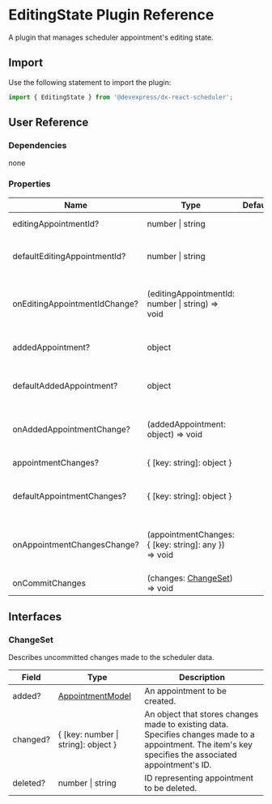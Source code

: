 # EditingState Plugin Reference

A plugin that manages scheduler appointment's editing state.

## Import

Use the following statement to import the plugin:

```js
import { EditingState } from '@devexpress/dx-react-scheduler';
```

## User Reference

### Dependencies

none

### Properties

Name | Type | Default | Description
-----|------|---------|------------
editingAppointmentId? | number &#124; string | | ID of the appointment being edited.
defaultEditingAppointmentId? | number &#124; string | | ID of the appointment initially added to the `editingAppointmentId` in uncontrolled mode.
onEditingAppointmentIdChange? | (editingAppointmentId: number &#124; string) => void | | Handles adding or removing a appointment to/from the `editingAppointmentId`.
addedAppointment? | object | | Created but not committed appointment.
defaultAddedAppointment? | object | | Appointment initially added to the `addedAppointment` in uncontrolled mode.
onAddedAppointmentChange? | (addedAppointment: object) => void | | Handles adding or removing a appointment to/from the `addedAppointment`.
appointmentChanges? | { [key: string]: object } | | Not committed appointment changes.
defaultAppointmentChanges? | { [key: string]: object } | | Appointment changes initially added to the `appointmentChanges` in uncontrolled mode.
onAppointmentChangesChange? | (appointmentChanges: { [key: string]: any }) => void | | Handles adding or removing a appointment changes to/from the `appointmentChanges`.
onCommitChanges | (changes: [ChangeSet](#changeset)) => void | | Handles appointment changes committing.

## Interfaces

### ChangeSet

Describes uncommitted changes made to the scheduler data.

Field | Type | Description
------|------|------------
added? | [AppointmentModel](./scheduler.md#appointmentmodel) | An appointment to be created.
changed? | { [key: number &#124; string]: object } | An object that stores changes made to existing data. Specifies changes made to a appointment. The item's key specifies the associated appointment's ID.
deleted? | number &#124; string | ID representing appointment to be deleted.
